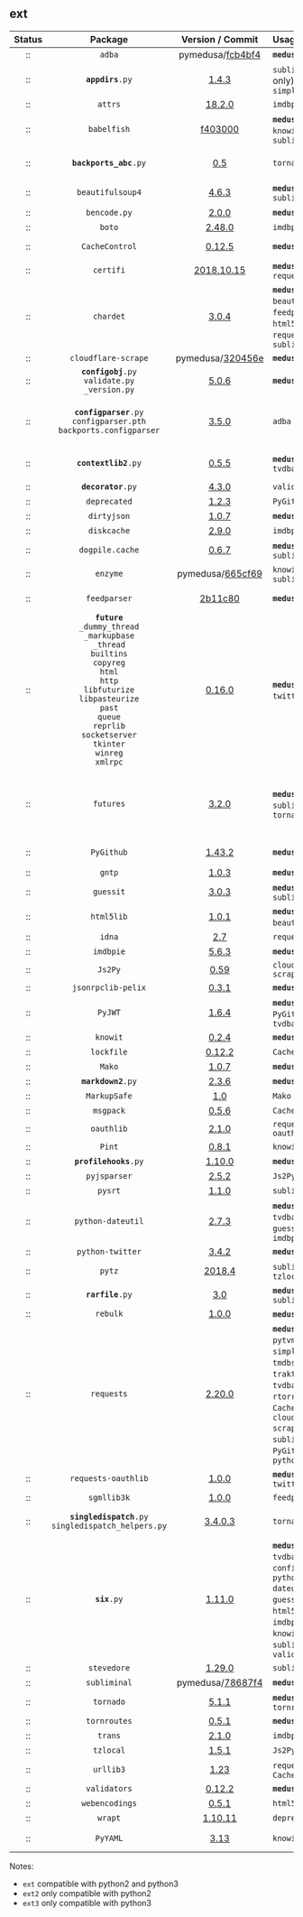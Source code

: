 ## ext
 Status  |  Package  |  Version / Commit  | Usage | Folder | Notes
:------: | :-------: | :----------------: | :---- | :--: | :----
:: | `adba` | pymedusa/[fcb4bf4](https://github.com/pymedusa/adba/tree/fcb4bf43f10ca53f3beb915707c877581b1bf2a5) | **`medusa`** | ext | -
:: | <code><b>appdirs</b>.py</code> | [1.4.3](https://pypi.org/project/appdirs/1.4.3/) | `subliminal` (cli only), `simpleanidb` | ext | -
:: | `attrs` | [18.2.0](https://pypi.org/project/attrs/18.2.0/) | `imdbpie` | ext | Module: `attr`
:: | `babelfish` | [f403000](https://github.com/Diaoul/babelfish/tree/f403000dd63092cfaaae80be9f309fd85c7f20c9) | **`medusa`**, `guessit`, `knowit`, `subliminal` | ext | -
:: | <code><b>backports_abc</b>.py</code> | [0.5](https://pypi.org/project/backports_abc/0.5/) | `tornado` | ext | Markers: `python_version < '3.5'`
:: | `beautifulsoup4` | [4.6.3](https://pypi.org/project/beautifulsoup4/4.6.3/) | **`medusa`**, `subliminal` | **ext2 ext3** | Module: `bs4`
:: | `bencode.py` | [2.0.0](https://pypi.org/project/bencode.py/2.0.0/) | **`medusa`** | ext | Module: `bencode`
:: | `boto` | [2.48.0](https://pypi.org/project/boto/2.48.0/) | `imdbpie` | ext | -
:: | `CacheControl` | [0.12.5](https://pypi.org/project/CacheControl/0.12.5/) | **`medusa`** | ext | Module: `cachecontrol`
:: | `certifi` | [2018.10.15](https://pypi.org/project/certifi/2018.10.15/) | **`medusa`**, `traktor`, `requests` | ext | -
:: | `chardet` | [3.0.4](https://pypi.org/project/chardet/3.0.4/) | **`medusa`**, `beautifulsoup4`, `feedparser`, `html5lib`, `pysrt`, `requests`, `subliminal` | ext | -
:: | `cloudflare-scrape` | pymedusa/[320456e](https://github.com/pymedusa/cloudflare-scrape/tree/320456e8b28cedb807363a7a892b1379db843f66) | **`medusa`** | ext | Module: `cfscrape`
:: | <code><b>configobj</b>.py</code><br>`validate.py`<br>`_version.py` | [5.0.6](https://pypi.org/project/configobj/5.0.6/) | **`medusa`** | ext | -
:: | <code><b>configparser</b>.py</code><br>`configparser.pth`<br>`backports.configparser` | [3.5.0](https://pypi.org/project/configparser/3.5.0/) | `adba` | ext | `configparser.pth` was renamed from `configparser-3.5.0-py2.7-nspkg.pth`
:: | <code><b>contextlib2</b>.py</code> | [0.5.5](https://pypi.org/project/contextlib2/0.5.5/) | **`medusa`**, `tvdbapiv2` | ext | Markers: `python_version < '3.5'`
:: | <code><b>decorator</b>.py</code> | [4.3.0](https://pypi.org/project/decorator/4.3.0/) | `validators` | ext | -
:: | `deprecated` | [1.2.3](https://pypi.org/project/deprecated/1.2.3/) | `PyGithub` | ext | -
:: | `dirtyjson` | [1.0.7](https://pypi.org/project/dirtyjson/1.0.7/) | **`medusa`** | ext | -
:: | `diskcache` | [2.9.0](https://pypi.org/project/diskcache/2.9.0/) | `imdbpie` | ext | -
:: | `dogpile.cache` | [0.6.7](https://pypi.org/project/dogpile.cache/0.6.7/) | **`medusa`**, `subliminal` | ext | -
:: | `enzyme` | pymedusa/[665cf69](https://github.com/pymedusa/enzyme/tree/665cf6948aab1c249dcc99bd9624a81d17b3302a) | `knowit`, `subliminal` | ext | -
:: | `feedparser` | [2b11c80](https://github.com/kurtmckee/feedparser/tree/2b11c8028321ed43cbaf313f83b0c94820143d66) | **`medusa`** | ext | Requires `sgmllib3k` on Python 3
:: | **`future`**<br>`_dummy_thread`<br>`_markupbase`<br>`_thread`<br>`builtins`<br>`copyreg`<br>`html`<br>`http`<br>`libfuturize`<br>`libpasteurize`<br>`past`<br>`queue`<br>`reprlib`<br>`socketserver`<br>`tkinter`<br>`winreg`<br>`xmlrpc` | [0.16.0](https://pypi.org/project/future/0.16.0/) | **`medusa`**, `python-twitter`, ????? | **ext2** | -
:: | `futures` | [3.2.0](https://pypi.org/project/futures/3.2.0/) | **`medusa`**, `subliminal`, `tornado` | **ext2** | Module: `concurrent.futures`<br>Markers: `python_version >= '2.6' and python_version < '3'`
:: | `PyGithub` | [1.43.2](https://pypi.org/project/PyGithub/1.43.2/) | **`medusa`** | **ext2 ext3** | Module: `github`<br>**Removed tests**
:: | `gntp` | [1.0.3](https://pypi.org/project/gntp/1.0.3/) | **`medusa`** | ext | -
:: | `guessit` | [3.0.3](https://pypi.org/project/guessit/3.0.3/) | **`medusa`**, `subliminal` | ext | -
:: | `html5lib` | [1.0.1](https://pypi.org/project/html5lib/1.0.1/) | **`medusa`** (via `beautifulsoup4`) | ext | -
:: | `idna` | [2.7](https://pypi.org/project/idna/2.7/) | `requests` | ext | -
:: | `imdbpie` | [5.6.3](https://pypi.org/project/imdbpie/5.6.3/) | **`medusa`** | ext | -
:: | `Js2Py` | [0.59](https://pypi.org/project/Js2Py/0.59/) | `cloudflare-scrape` | ext | Module: `js2py`
:: | `jsonrpclib-pelix` | [0.3.1](https://pypi.org/project/jsonrpclib-pelix/0.3.1/) | **`medusa`** | ext | Module: `jsonrpclib`
:: | `PyJWT` | [1.6.4](https://pypi.org/project/pyjwt/1.6.4/) | **`medusa`**, `PyGithub`, `tvdbapiv2` | ext | Module: `jwt`
:: | `knowit` | [0.2.4](https://pypi.org/project/knowit/0.2.4/) | **`medusa`** | ext | -
:: | `lockfile` | [0.12.2](https://pypi.org/project/lockfile/0.12.2/) | `CacheControl` | ext | -
:: | `Mako` | [1.0.7](https://pypi.org/project/mako/1.0.7/) | **`medusa`** | ext | Module: `mako`
:: | <code><b>markdown2</b>.py</code> | [2.3.6](https://pypi.org/project/markdown2/2.3.6/) | **`medusa`** | ext | -
:: | `MarkupSafe` | [1.0](https://pypi.org/project/MarkupSafe/1.0/) | `Mako` | ext | Module: `markupsafe`
:: | `msgpack` | [0.5.6](https://pypi.org/project/msgpack/0.5.6/) | `CacheControl` | ext | -
:: | `oauthlib` | [2.1.0](https://pypi.org/project/oauthlib/2.1.0/) | `requests-oauthlib` | ext | -
:: | `Pint` | [0.8.1](https://pypi.org/project/Pint/0.8.1/) | `knowit` | ext | Module: `pint`
:: | <code><b>profilehooks</b>.py</code> | [1.10.0](https://pypi.org/project/profilehooks/1.10.0/) | **`medusa`** | ext | -
:: | `pyjsparser` | [2.5.2](https://pypi.org/project/pyjsparser/2.5.2/) | `Js2Py` | ext | -
:: | `pysrt` | [1.1.0](https://pypi.org/project/pysrt/1.1.0/) | `subliminal` | ext | -
:: | `python-dateutil` | [2.7.3](https://pypi.org/project/python-dateutil/2.7.3/) | **`medusa`**, `tvdbapiv2`, `guessit`, `imdbpie` | ext | Module: `dateutil`
:: | `python-twitter` | [3.4.2](https://pypi.org/project/python-twitter/3.4.2/) | **`medusa`** | ext | Module: `twitter`
:: | `pytz` | [2018.4](https://pypi.org/project/pytz/2018.4/) | `subliminal`, `tzlocal` | ext | -
:: | <code><b>rarfile</b>.py</code> | [3.0](https://pypi.org/project/rarfile/3.0/) | **`medusa`**, `subliminal` | ext | -
:: | `rebulk` | [1.0.0](https://pypi.org/project/rebulk/1.0.0/) | **`medusa`**, `guessit` | ext | -
:: | `requests` | [2.20.0](https://pypi.org/project/requests/2.20.0/) | **`medusa`**, `adba`, `pytvmaze`, `simpleanidb`, `tmdbsimple`, `traktor`, `tvdbapiv2`, `boto`, `rtorrent`, `CacheControl`, `cloudflare-scrape`, `subliminal`, `PyGithub`, `python-twitter` | ext | -
:: | `requests-oauthlib` | [1.0.0](https://pypi.org/project/requests-oauthlib/1.0.0/) | **`medusa`**, `python-twitter` | ext | Module: `requests_oauthlib`
:: | <code>sgmllib3k</code> | [1.0.0](https://pypi.org/project/sgmllib3k/1.0.0/) | `feedparser` | **ext3** | File: `sgmllib.py`
:: | <code><b>singledispatch</b>.py</code><br>`singledispatch_helpers.py` | [3.4.0.3](https://pypi.org/project/singledispatch/3.4.0.3/) | `tornado` | ext | Markers: `python_version < '3.4'`
:: | <code><b>six</b>.py</code> | [1.11.0](https://pypi.org/project/six/1.11.0/) | **`medusa`**, `tvdbapiv2`, `configobj`, `python-dateutil`, `guessit`, `html5lib`, `imdbpie`, `Js2Py`, `knowit`, `rebulk`, `subliminal`, `validators` | ext | -
:: | `stevedore` | [1.29.0](https://pypi.org/project/stevedore/1.29.0/) | `subliminal` | ext | -
:: | `subliminal` | pymedusa/[78687f4](https://github.com/pymedusa/subliminal/tree/78687f45d23b1bc47fae0a5493be0198dc1fd5b5) | **`medusa`** | ext | -
:: | `tornado` | [5.1.1](https://pypi.org/project/tornado/5.1.1/) | **`medusa`**, `tornroutes` | ext | -
:: | `tornroutes` | [0.5.1](https://pypi.org/project/tornroutes/0.5.1/) | **`medusa`** | ext | -
:: | `trans` | [2.1.0](https://pypi.org/project/trans/2.1.0/) | `imdbpie` | ext | -
:: | `tzlocal` | [1.5.1](https://pypi.org/project/tzlocal/1.5.1/) | `Js2Py` | ext | -
:: | `urllib3` | [1.23](https://pypi.org/project/urllib3/1.23/) | `requests`, `CacheControl` | ext | -
:: | `validators` | [0.12.2](https://pypi.org/project/validators/0.12.2/) | **`medusa`** | ext | -
:: | `webencodings` | [0.5.1](https://pypi.org/project/webencodings/0.5.1/) | `html5lib` | ext | -
:: | `wrapt` | [1.10.11](https://pypi.org/project/wrapt/1.10.11/) | `deprecated` | ext | -
:: | `PyYAML` | [3.13](https://pypi.org/project/PyYAML/3.13/) | `knowit` | **ext2 ext3** | Module: `yaml`

Notes:
 - `ext` compatible with python2 and python3
 - `ext2` only compatible with python2
 - `ext3` only compatible with python3
